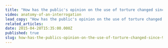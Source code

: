 ```yaml
---
title: "How has the public's opinion on the use of torture changed since 9/11?"
video: anatomy-of-an-interrogation
lead_copy: "How has the public's opinion on the use of torture changed over the years since 9/11? A special report: "
related_articles:
date: 2015-04-28T15:35:00.000Z
published: true
slug: how-has-the-publics-opinion-on-the-use-of-torture-changed-since-911
---
```


